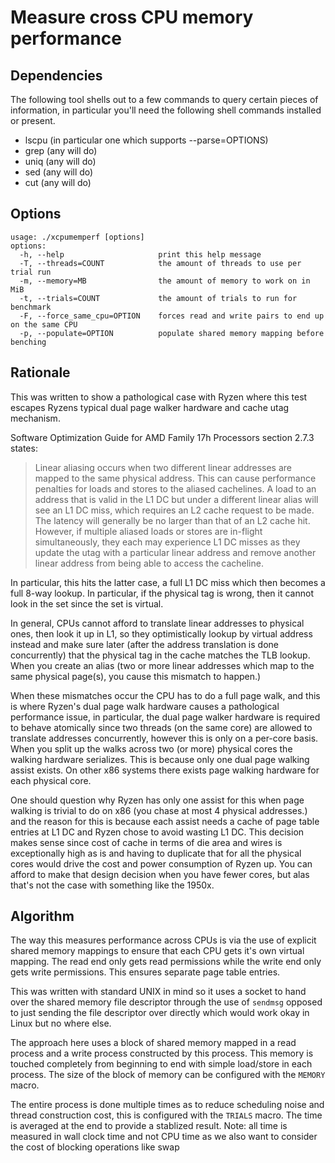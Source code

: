 # Measure cross CPU memory performance

## Dependencies

The following tool shells out to a few commands to query certain pieces
of information, in particular you'll need the following shell commands
installed or present.

* lscpu (in particular one which supports --parse=OPTIONS)
* grep (any will do)
* uniq (any will do)
* sed (any will do)
* cut (any will do)

## Options

```
usage: ./xcpumemperf [options]
options:
  -h, --help                     print this help message
  -T, --threads=COUNT            the amount of threads to use per trial run
  -m, --memory=MB                the amount of memory to work on in MiB
  -t, --trials=COUNT             the amount of trials to run for benchmark
  -F, --force_same_cpu=OPTION    forces read and write pairs to end up on the same CPU
  -p, --populate=OPTION          populate shared memory mapping before benching
```

## Rationale

This was written to show a pathological case with Ryzen where this
test escapes Ryzens typical dual page walker hardware and cache utag
mechanism.

Software Optimization Guide for AMD Family 17h Processors section 2.7.3
states:

> Linear aliasing occurs when two different linear addresses are
> mapped to the same physical address.  This can cause performance penalties
> for loads and stores to the aliased cachelines.  A load to an address
> that is valid in the L1 DC but under a different linear alias will see
> an L1 DC miss, which requires an L2 cache request to be made.  The
> latency will generally be no larger than that of an L2 cache hit.
> However, if multiple aliased loads or stores are in-flight simultaneously,
> they each may experience L1 DC misses as they update the utag with a
> particular linear address and remove another linear address from being
> able to access the cacheline.

In particular, this hits the latter case, a full L1 DC miss which then
becomes a full 8-way lookup. In particular, if the physical tag is
wrong, then it cannot look in the set since the set is virtual.

In general, CPUs cannot afford to translate linear addresses to physical
ones, then look it up in L1, so they optimistically lookup by virtual address
instead and make sure later (after the address translation is done
concurrently) that the physical tag in the cache matches the TLB lookup.
When you create an alias (two or more linear addresses which map to the
same physical page(s), you cause this mismatch to happen.)

When these mismatches occur the CPU has to do a full page walk, and this
is where Ryzen's dual page walk hardware causes a pathological
performance issue, in particular, the dual page walker hardware is
required to behave atomically since two threads (on the same core)
are allowed to translate addresses concurrently, however this is only
on a per-core basis. When you split up the walks across two (or more)
physical cores the walking hardware serializes. This is because only
one dual page walking assist exists. On other x86 systems there exists
page walking hardware for each physical core.

One should question why Ryzen has only one assist for this when page
walking is trivial to do on x86 (you chase at most 4 physical addresses.)
and the reason for this is because each assist needs a cache of page
table entries at L1 DC and Ryzen chose to avoid wasting L1 DC. This
decision makes sense since cost of cache in terms of die area and wires
is exceptionally high as is and having to duplicate that for all
the physical cores would drive the cost and power consumption of Ryzen
up. You can afford to make that design decision when you have fewer
cores, but alas that's not the case with something like the 1950x.

## Algorithm

The way this measures performance across CPUs is via the use of
explicit shared memory mappings to ensure that each CPU gets it's
own virtual mapping. The read end only gets read permissions while the
write end only gets write permissions. This ensures separate page table
entries.

This was written with standard UNIX in mind so it uses a socket to
hand over the shared memory file descriptor through the use of `sendmsg`
opposed to just sending the file descriptor over directly which would
work okay in Linux but no where else.

The approach here uses a block of shared memory mapped in a read process
and a write process constructed by this process. This memory is touched
completely from beginning to end with simple load/store in each process.
The size of the block of memory can be configured with the `MEMORY` macro.

The entire process is done multiple times as to reduce scheduling noise
and thread construction cost, this is configured with the `TRIALS` macro.
The time is averaged at the end to provide a stablized result. Note:
all time is measured in wall clock time and not CPU time as we also
want to consider the cost of blocking operations like swap
